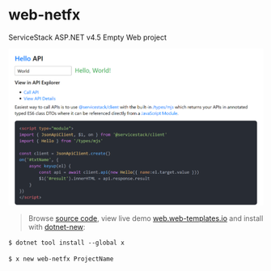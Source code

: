 # web-netfx

ServiceStack ASP.NET v4.5 Empty Web project

[![](https://raw.githubusercontent.com/ServiceStack/Assets/master/csharp-templates/web.png)](http://web.web-templates.io/)

> Browse [source code](https://github.com/NetFrameworkTemplates/web-netfx), view live demo [web.web-templates.io](http://web.web-templates.io) and install with [dotnet-new](http://docs.servicestack.net/dotnet-new):

    $ dotnet tool install --global x

    $ x new web-netfx ProjectName

